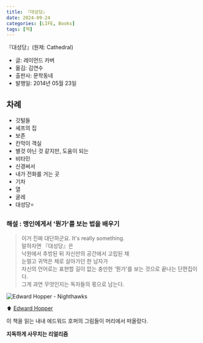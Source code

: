```yaml
---
title: 『대성당』
date: 2024-09-24
categories: [LIFE, Books]
tags: [책]
---
```



『대성당』(원제: Cathedral)
- 글: 레이먼드 카버
- 옮김: 김연수
- 출판사: 문학동네
- 발행일: 2014년 05월 23일


## 차례

- 깃털들
- 셰프의 집
- 보존
- 칸막이 객실
- 별것 아닌 것 같지만, 도움이 되는
- 비타민
- 신경써서
- 내가 전화를 거는 곳
- 기차
- 열
- 굴레
- 대성당⭐


### 해설 : 맹인에게서 '뭔가'를 보는 법을 배우기

> 이거 진짜 대단하군요. It's really something.  
> 말하자면 『대성당』은  
> 낙원에서 추방된 뒤 자신만의 공간에서 고립된 채  
> 눈멀고 귀먹은 채로 살아가던 한 남자가  
> 자신의 언어로는 표현할 길이 없는 충만한 '뭔가'를 보는 것으로 끝나는 단편집이다.  
> 그게 과연 무엇인지는 독자들의 몫으로 남는다.  


![Edward Hopper - Nighthawks](https://upload.wikimedia.org/wikipedia/commons/7/7b/Hopper_Nighthawks.jpg)

⬆️ [Edward Hopper](https://en.wikipedia.org/wiki/Edward_Hopper)

이 책을 읽는 내내 에드워드 호퍼의 그림들이 머리에서 떠올랐다.

**지독하게 사무치는 리얼리즘**